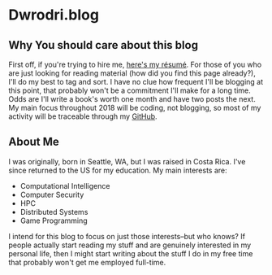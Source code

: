 # Dwrodri.blog


## Why You should care about this blog
First off, if you're trying to hire me, [here's my résumé](http://people.cs.clemson.edu/~dwrodri/). For those of you who are just looking for reading material (how did you find this page already?), I'll do my best to tag and sort. I have no clue how frequent I'll be blogging at this point, that probably won't be a commitment I'll make for a long time. Odds are I'll write a book's worth one month and have two posts the next. My main focus throughout 2018 will be coding, not blogging, so most of my activity will be traceable through my [GitHub](https://github.com/dwrodri).

## About Me

I was originally, born in Seattle, WA, but I was raised in Costa Rica. I've since returned to the US for my education. My main interests are:

* Computational Intelligence
* Computer Security
* HPC
* Distributed Systems
* Game Programming

I intend for this blog to focus on just those interests–but who
knows? If people actually start reading my stuff and are genuinely interested in
my personal life, then I might start writing about the stuff I do in my free time
that probably won't get me employed full-time.
